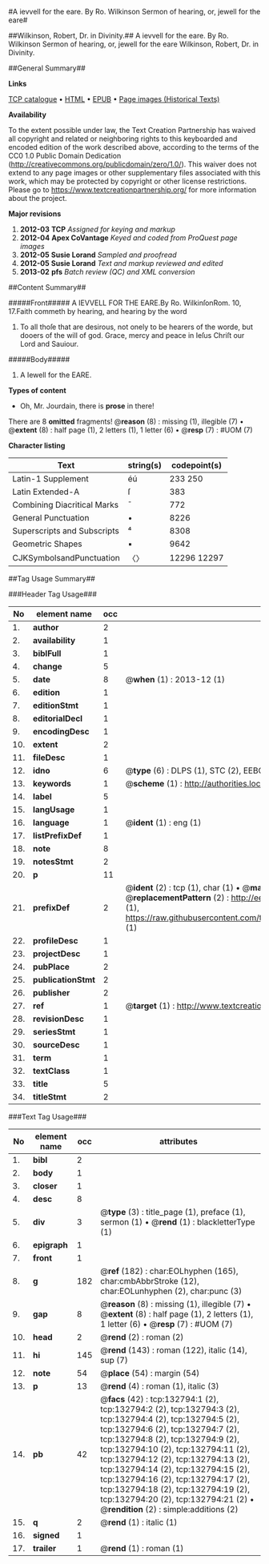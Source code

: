 #A ievvell for the eare. By Ro. Wilkinson Sermon of hearing, or, jewell for the eare#

##Wilkinson, Robert, Dr. in Divinity.##
A ievvell for the eare. By Ro. Wilkinson
Sermon of hearing, or, jewell for the eare
Wilkinson, Robert, Dr. in Divinity.

##General Summary##

**Links**

[TCP catalogue](http://www.ota.ox.ac.uk/tcp/)  • 
[HTML](http://tei.it.ox.ac.uk/tcp/Texts-HTML/free/A73/A73426.html)  • 
[EPUB](http://tei.it.ox.ac.uk/tcp/Texts-EPUB/free/A73/A73426.epub) • 
[Page images (Historical Texts)](https://historicaltexts.jisc.ac.uk/eebo-99900651e)

**Availability**

To the extent possible under law, the Text Creation Partnership has waived all copyright and related or neighboring rights to this keyboarded and encoded edition of the work described above, according to the terms of the CC0 1.0 Public Domain Dedication (http://creativecommons.org/publicdomain/zero/1.0/). This waiver does not extend to any page images or other supplementary files associated with this work, which may be protected by copyright or other license restrictions. Please go to https://www.textcreationpartnership.org/ for more information about the project.

**Major revisions**

1. __2012-03__ __TCP__ *Assigned for keying and markup*
1. __2012-04__ __Apex CoVantage__ *Keyed and coded from ProQuest page images*
1. __2012-05__ __Susie Lorand__ *Sampled and proofread*
1. __2012-05__ __Susie Lorand__ *Text and markup reviewed and edited*
1. __2013-02__ __pfs__ *Batch review (QC) and XML conversion*

##Content Summary##

#####Front#####
A IEVVELL FOR THE EARE.By Ro. WilkinſonRom. 10, 17.Faith commeth by hearing, and hearing by the word
1. To all thoſe that are desirous, not onely to be hearers of the worde, but dooers of the will of god. Grace, mercy and peace in Ieſus Chriſt our Lord and Sauiour.

#####Body#####

1. A Iewell for the EARE.

**Types of content**

  * Oh, Mr. Jourdain, there is **prose** in there!

There are 8 **omitted** fragments! 
 @__reason__ (8) : missing (1), illegible (7)  •  @__extent__ (8) : half page (1), 2 letters (1), 1 letter (6)  •  @__resp__ (7) : #UOM (7)

**Character listing**


|Text|string(s)|codepoint(s)|
|---|---|---|
|Latin-1 Supplement|éú|233 250|
|Latin Extended-A|ſ|383|
|Combining             Diacritical Marks|̄|772|
|General Punctuation|•|8226|
|Superscripts             and Subscripts|⁴|8308|
|Geometric Shapes|▪|9642|
|CJKSymbolsandPunctuation|〈〉|12296 12297|

##Tag Usage Summary##

###Header Tag Usage###

|No|element name|occ|attributes|
|---|---|---|---|
|1.|__author__|2||
|2.|__availability__|1||
|3.|__biblFull__|1||
|4.|__change__|5||
|5.|__date__|8| @__when__ (1) : 2013-12 (1)|
|6.|__edition__|1||
|7.|__editionStmt__|1||
|8.|__editorialDecl__|1||
|9.|__encodingDesc__|1||
|10.|__extent__|2||
|11.|__fileDesc__|1||
|12.|__idno__|6| @__type__ (6) : DLPS (1), STC (2), EEBO-CITATION (1), PROQUEST (1), VID (1)|
|13.|__keywords__|1| @__scheme__ (1) : http://authorities.loc.gov/ (1)|
|14.|__label__|5||
|15.|__langUsage__|1||
|16.|__language__|1| @__ident__ (1) : eng (1)|
|17.|__listPrefixDef__|1||
|18.|__note__|8||
|19.|__notesStmt__|2||
|20.|__p__|11||
|21.|__prefixDef__|2| @__ident__ (2) : tcp (1), char (1)  •  @__matchPattern__ (2) : ([0-9\-]+):([0-9IVX]+) (1), (.+) (1)  •  @__replacementPattern__ (2) : http://eebo.chadwyck.com/downloadtiff?vid=$1&page=$2 (1), https://raw.githubusercontent.com/textcreationpartnership/Texts/master/tcpchars.xml#$1 (1)|
|22.|__profileDesc__|1||
|23.|__projectDesc__|1||
|24.|__pubPlace__|2||
|25.|__publicationStmt__|2||
|26.|__publisher__|2||
|27.|__ref__|1| @__target__ (1) : http://www.textcreationpartnership.org/docs/. (1)|
|28.|__revisionDesc__|1||
|29.|__seriesStmt__|1||
|30.|__sourceDesc__|1||
|31.|__term__|1||
|32.|__textClass__|1||
|33.|__title__|5||
|34.|__titleStmt__|2||


###Text Tag Usage###

|No|element name|occ|attributes|
|---|---|---|---|
|1.|__bibl__|2||
|2.|__body__|1||
|3.|__closer__|1||
|4.|__desc__|8||
|5.|__div__|3| @__type__ (3) : title_page (1), preface (1), sermon (1)  •  @__rend__ (1) : blackletterType (1)|
|6.|__epigraph__|1||
|7.|__front__|1||
|8.|__g__|182| @__ref__ (182) : char:EOLhyphen (165), char:cmbAbbrStroke (12), char:EOLunhyphen (2), char:punc (3)|
|9.|__gap__|8| @__reason__ (8) : missing (1), illegible (7)  •  @__extent__ (8) : half page (1), 2 letters (1), 1 letter (6)  •  @__resp__ (7) : #UOM (7)|
|10.|__head__|2| @__rend__ (2) : roman (2)|
|11.|__hi__|145| @__rend__ (143) : roman (122), italic (14), sup (7)|
|12.|__note__|54| @__place__ (54) : margin (54)|
|13.|__p__|13| @__rend__ (4) : roman (1), italic (3)|
|14.|__pb__|42| @__facs__ (42) : tcp:132794:1 (2), tcp:132794:2 (2), tcp:132794:3 (2), tcp:132794:4 (2), tcp:132794:5 (2), tcp:132794:6 (2), tcp:132794:7 (2), tcp:132794:8 (2), tcp:132794:9 (2), tcp:132794:10 (2), tcp:132794:11 (2), tcp:132794:12 (2), tcp:132794:13 (2), tcp:132794:14 (2), tcp:132794:15 (2), tcp:132794:16 (2), tcp:132794:17 (2), tcp:132794:18 (2), tcp:132794:19 (2), tcp:132794:20 (2), tcp:132794:21 (2)  •  @__rendition__ (2) : simple:additions (2)|
|15.|__q__|2| @__rend__ (1) : italic (1)|
|16.|__signed__|1||
|17.|__trailer__|1| @__rend__ (1) : roman (1)|
